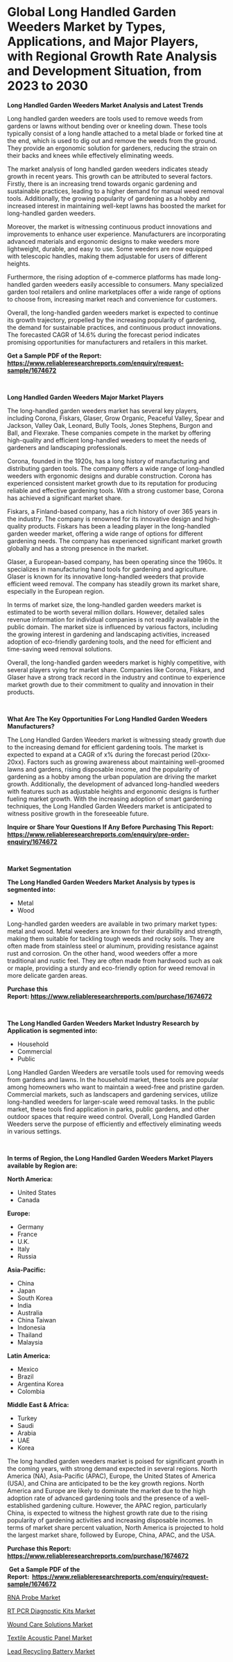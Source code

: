 <p><h1>Global Long Handled Garden Weeders Market by Types, Applications, and Major Players, with Regional Growth Rate Analysis and Development Situation, from 2023 to 2030</h1></p><p><strong>Long Handled Garden Weeders Market Analysis and Latest Trends</strong></p>
<p><p>Long handled garden weeders are tools used to remove weeds from gardens or lawns without bending over or kneeling down. These tools typically consist of a long handle attached to a metal blade or forked tine at the end, which is used to dig out and remove the weeds from the ground. They provide an ergonomic solution for gardeners, reducing the strain on their backs and knees while effectively eliminating weeds.</p><p>The market analysis of long handled garden weeders indicates steady growth in recent years. This growth can be attributed to several factors. Firstly, there is an increasing trend towards organic gardening and sustainable practices, leading to a higher demand for manual weed removal tools. Additionally, the growing popularity of gardening as a hobby and increased interest in maintaining well-kept lawns has boosted the market for long-handled garden weeders.</p><p>Moreover, the market is witnessing continuous product innovations and improvements to enhance user experience. Manufacturers are incorporating advanced materials and ergonomic designs to make weeders more lightweight, durable, and easy to use. Some weeders are now equipped with telescopic handles, making them adjustable for users of different heights.</p><p>Furthermore, the rising adoption of e-commerce platforms has made long-handled garden weeders easily accessible to consumers. Many specialized garden tool retailers and online marketplaces offer a wide range of options to choose from, increasing market reach and convenience for customers.</p><p>Overall, the long-handled garden weeders market is expected to continue its growth trajectory, propelled by the increasing popularity of gardening, the demand for sustainable practices, and continuous product innovations. The forecasted CAGR of 14.6% during the forecast period indicates promising opportunities for manufacturers and retailers in this market.</p></p>
<p><strong>Get a Sample PDF of the Report:&nbsp; <a href="https://www.reliableresearchreports.com/enquiry/request-sample/1674672">https://www.reliableresearchreports.com/enquiry/request-sample/1674672</a></strong></p>
<p>&nbsp;</p>
<p><strong>Long Handled Garden Weeders Major Market Players</strong></p>
<p><p>The long-handled garden weeders market has several key players, including Corona, Fiskars, Glaser, Grow Organic, Peaceful Valley, Spear and Jackson, Valley Oak, Leonard, Bully Tools, Jones Stephens, Burgon and Ball, and Flexrake. These companies compete in the market by offering high-quality and efficient long-handled weeders to meet the needs of gardeners and landscaping professionals.</p><p>Corona, founded in the 1920s, has a long history of manufacturing and distributing garden tools. The company offers a wide range of long-handled weeders with ergonomic designs and durable construction. Corona has experienced consistent market growth due to its reputation for producing reliable and effective gardening tools. With a strong customer base, Corona has achieved a significant market share.</p><p>Fiskars, a Finland-based company, has a rich history of over 365 years in the industry. The company is renowned for its innovative design and high-quality products. Fiskars has been a leading player in the long-handled garden weeder market, offering a wide range of options for different gardening needs. The company has experienced significant market growth globally and has a strong presence in the market.</p><p>Glaser, a European-based company, has been operating since the 1960s. It specializes in manufacturing hand tools for gardening and agriculture. Glaser is known for its innovative long-handled weeders that provide efficient weed removal. The company has steadily grown its market share, especially in the European region.</p><p>In terms of market size, the long-handled garden weeders market is estimated to be worth several million dollars. However, detailed sales revenue information for individual companies is not readily available in the public domain. The market size is influenced by various factors, including the growing interest in gardening and landscaping activities, increased adoption of eco-friendly gardening tools, and the need for efficient and time-saving weed removal solutions.</p><p>Overall, the long-handled garden weeders market is highly competitive, with several players vying for market share. Companies like Corona, Fiskars, and Glaser have a strong track record in the industry and continue to experience market growth due to their commitment to quality and innovation in their products.</p></p>
<p>&nbsp;</p>
<p><strong>What Are The Key Opportunities For Long Handled Garden Weeders Manufacturers?</strong></p>
<p><p>The Long Handled Garden Weeders market is witnessing steady growth due to the increasing demand for efficient gardening tools. The market is expected to expand at a CAGR of x% during the forecast period (20xx-20xx). Factors such as growing awareness about maintaining well-groomed lawns and gardens, rising disposable income, and the popularity of gardening as a hobby among the urban population are driving the market growth. Additionally, the development of advanced long-handled weeders with features such as adjustable heights and ergonomic designs is further fueling market growth. With the increasing adoption of smart gardening techniques, the Long Handled Garden Weeders market is anticipated to witness positive growth in the foreseeable future.</p></p>
<p><strong>Inquire or Share Your Questions If Any Before Purchasing This Report: <a href="https://www.reliableresearchreports.com/enquiry/pre-order-enquiry/1674672">https://www.reliableresearchreports.com/enquiry/pre-order-enquiry/1674672</a></strong></p>
<p>&nbsp;</p>
<p><strong>Market Segmentation</strong></p>
<p><strong>The Long Handled Garden Weeders Market Analysis by types is segmented into:</strong></p>
<p><ul><li>Metal</li><li>Wood</li></ul></p>
<p><p>Long-handled garden weeders are available in two primary market types: metal and wood. Metal weeders are known for their durability and strength, making them suitable for tackling tough weeds and rocky soils. They are often made from stainless steel or aluminum, providing resistance against rust and corrosion. On the other hand, wood weeders offer a more traditional and rustic feel. They are often made from hardwood such as oak or maple, providing a sturdy and eco-friendly option for weed removal in more delicate garden areas.</p></p>
<p><strong>Purchase this Report:&nbsp;<a href="https://www.reliableresearchreports.com/purchase/1674672">https://www.reliableresearchreports.com/purchase/1674672</a></strong></p>
<p>&nbsp;</p>
<p><strong>The Long Handled Garden Weeders Market Industry Research by Application is segmented into:</strong></p>
<p><ul><li>Household</li><li>Commercial</li><li>Public</li></ul></p>
<p><p>Long Handled Garden Weeders are versatile tools used for removing weeds from gardens and lawns. In the household market, these tools are popular among homeowners who want to maintain a weed-free and pristine garden. Commercial markets, such as landscapers and gardening services, utilize long-handled weeders for larger-scale weed removal tasks. In the public market, these tools find application in parks, public gardens, and other outdoor spaces that require weed control. Overall, Long Handled Garden Weeders serve the purpose of efficiently and effectively eliminating weeds in various settings.</p></p>
<p>&nbsp;</p>
<p><strong>In terms of Region, the Long Handled Garden Weeders Market Players available by Region are:</strong></p>
<p>
    <p> <strong> North America: </strong>
        <ul>
            <li>United States</li>
            <li>Canada</li>
        </ul>
        </p> 
    <p> <strong> Europe: </strong>
        <ul>
            <li>Germany</li>
            <li>France</li>
            <li>U.K.</li>
            <li>Italy</li>
            <li>Russia</li>
        </ul>
        </p> 
    <p> <strong> Asia-Pacific: </strong>
        <ul>
            <li>China</li>
            <li>Japan</li>
            <li>South Korea</li>
            <li>India</li>
            <li>Australia</li>
            <li>China Taiwan</li>
            <li>Indonesia</li>
            <li>Thailand</li>
            <li>Malaysia</li>
        </ul>
        </p> 
    <p> <strong> Latin America: </strong>
        <ul>
            <li>Mexico</li>
            <li>Brazil</li>
            <li>Argentina Korea</li>
            <li>Colombia</li>
        </ul>
        </p> 
    <p> <strong> Middle East & Africa: </strong>
        <ul>
            <li>Turkey</li>
            <li>Saudi</li>
            <li>Arabia</li>
            <li>UAE</li>
            <li>Korea</li>
        </ul>
    </p>
    </p>
<p><p>The long handled garden weeders market is poised for significant growth in the coming years, with strong demand expected in several regions. North America (NA), Asia-Pacific (APAC), Europe, the United States of America (USA), and China are anticipated to be the key growth regions. North America and Europe are likely to dominate the market due to the high adoption rate of advanced gardening tools and the presence of a well-established gardening culture. However, the APAC region, particularly China, is expected to witness the highest growth rate due to the rising popularity of gardening activities and increasing disposable incomes. In terms of market share percent valuation, North America is projected to hold the largest market share, followed by Europe, China, APAC, and the USA.</p></p>
<p><strong>Purchase this Report: <a href="https://www.reliableresearchreports.com/purchase/1674672">https://www.reliableresearchreports.com/purchase/1674672</a></strong></p>
<p>&nbsp;<strong>Get a Sample PDF of the Report:&nbsp;&nbsp;<a href="https://www.reliableresearchreports.com/enquiry/request-sample/1674672">https://www.reliableresearchreports.com/enquiry/request-sample/1674672</a></strong></p>
<p><strong></strong></p>
<p><p><a href="https://www.linkedin.com/pulse/rna-probe-market-challenges-opportunities-growth-drivers-pxirc/">RNA Probe Market</a></p><p><a href="https://www.linkedin.com/pulse/rt-pcr-diagnostic-kits-market-challenges-opportunities-hh7vc/">RT PCR Diagnostic Kits Market</a></p><p><a href="https://www.linkedin.com/pulse/wound-care-solutions-market-size-growth-forecast-from-2023-lc0ac/">Wound Care Solutions Market</a></p><p><a href="https://medium.com/@markuspagac/textile-acoustic-panel-market-competitive-analysis-market-trends-and-forecast-to-2030-705e79e8873d">Textile Acoustic Panel Market</a></p><p><a href="https://medium.com/@sheilahaley2023/lead-recycling-battery-nbsp-market-focuses-on-market-share-size-and-projected-forecast-till-2030-f890abc661db">Lead Recycling Battery Market</a></p></p>